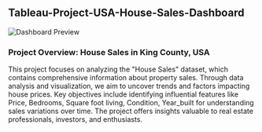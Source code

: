 ## Tableau-Project-USA-House-Sales-Dashboard


![Dashboard Preview](https://github.com/DhruvBhatnagar99/Tableau-Project-USA-House-Sales-Dashboard/assets/88309364/10aed9f0-6a75-4d4b-81b2-6a4d87b578c6)





### Project Overview: House Sales in King County, USA
This project focuses on analyzing the "House Sales" dataset, which contains comprehensive information about property sales. Through data analysis and visualization, we aim to uncover trends and factors impacting house prices. Key objectives include identifying influential features like Price, Bedrooms, Square foot living, Condition, Year_built for understanding sales variations over time. The project offers insights valuable to real estate professionals, investors, and enthusiasts.
